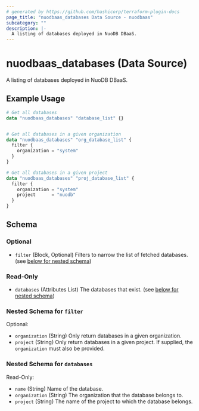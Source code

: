 ```yaml
---
# generated by https://github.com/hashicorp/terraform-plugin-docs
page_title: "nuodbaas_databases Data Source - nuodbaas"
subcategory: ""
description: |-
  A listing of databases deployed in NuoDB DBaaS.
---
```


# nuodbaas_databases (Data Source)

A listing of databases deployed in NuoDB DBaaS.

## Example Usage

```terraform
# Get all databases
data "nuodbaas_databases" "database_list" {}


# Get all databases in a given organization
data "nuodbaas_databases" "org_database_list" {
  filter {
    organization = "system"
  }
}

# Get all databases in a given project
data "nuodbaas_databases" "proj_database_list" {
  filter {
    organization = "system"
    project      = "nuodb"
  }
}
```

<!-- schema generated by tfplugindocs -->
## Schema

### Optional

- `filter` (Block, Optional) Filters to narrow the list of fetched databases. (see [below for nested schema](#nestedblock--filter))

### Read-Only

- `databases` (Attributes List) The databases that exist. (see [below for nested schema](#nestedatt--databases))

<a id="nestedblock--filter"></a>
### Nested Schema for `filter`

Optional:

- `organization` (String) Only return databases in a given organization.
- `project` (String) Only return databases in a given project. If supplied, the `organization` must also be provided.


<a id="nestedatt--databases"></a>
### Nested Schema for `databases`

Read-Only:

- `name` (String) Name of the database.
- `organization` (String) The organization that the database belongs to.
- `project` (String) The name of the project to which the database belongs.

